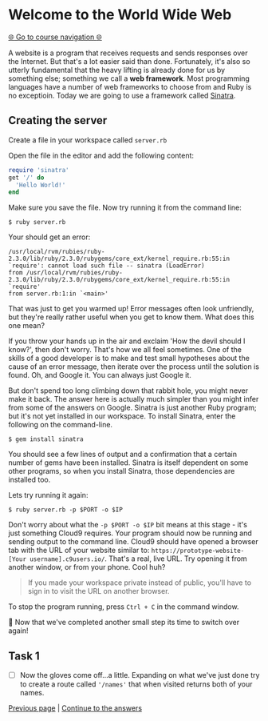 Welcome to the World Wide Web
=============================

[:globe_with_meridians: Go to course navigation :globe_with_meridians:](./navigation.md)

A website is a program that receives requests and sends responses over the Internet. But that's a lot easier said than done. Fortunately, it's also so utterly fundamental that the heavy lifting is already done for us by something else; something we call a **web framework**. Most programming languages have a number of web frameworks to choose from and Ruby is no exceptioin. Today we are going to use a framework called [Sinatra](http://www.sinatrarb.com/).

Creating the server
------------------
Create a file in your workspace called `server.rb`

Open the file in the editor and add the following content:

```ruby
require 'sinatra' 
get '/' do
  'Hello World!'
end
```

Make sure you save the file. Now try running it from the command line:

```
$ ruby server.rb
```

Your should get an error:

```
/usr/local/rvm/rubies/ruby-2.3.0/lib/ruby/2.3.0/rubygems/core_ext/kernel_require.rb:55:in `require': cannot load such file -- sinatra (LoadError)
from /usr/local/rvm/rubies/ruby-2.3.0/lib/ruby/2.3.0/rubygems/core_ext/kernel_require.rb:55:in `require'
from server.rb:1:in `<main>'
```

That was just to get you warmed up! Error messages often look unfriendly, but they're really rather useful when you get to know them. What does this one mean?

If you throw your hands up in the air and exclaim 'How the devil should I know?', then don't worry. That's how we all feel sometimes. One of the skills of a good developer is to make and test small hypotheses about the cause of an error message, then iterate over the process until the solution is found. Oh, and Google it. You can always just Google it.

But don't spend too long climbing down that rabbit hole, you might never make it back. The answer here is actually much simpler than you might infer from some of the answers on Google. Sinatra is just another Ruby program; but it's not yet installed in our workspace. To install Sinatra, enter the following on the command-line.
```
$ gem install sinatra
```

You should see a few lines of output and a confirmation that a certain number of gems have been installed. Sinatra is itself dependent on some other programs, so when you install Sinatra, those dependencies are installed too.

Lets try running it again:

```
$ ruby server.rb -p $PORT -o $IP
```

Don't worry about what the `-p $PORT -o $IP` bit means at this stage - it's just something Cloud9 requires. Your program should now be running and sending output to the command line. Cloud9 should have opened a browser tab with the URL of your website similar to: `https://prototype-website-[Your username].c9users.io/`. That's a real, live URL. Try opening it from another window, or from your phone. Cool huh?

> If you made your workspace private instead of public, you'll have to sign in to visit the URL on another browser.

To stop the program running, press `Ctrl + C` in the command window.

:twisted_rightwards_arrows: Now that we've completed another small step its time to switch over again!

Task 1
------

- [ ] Now the gloves come off...a little. Expanding on what we've just done try to create a route called `'/names'` that when visited returns both of your names.


[Previous page](./section1.md) | [Continue to the answers](../tasks/task1.md)
